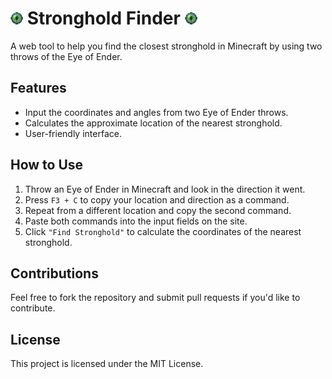 # <img src="favicon-32x32.png" alt="Eye of Ender" width="20"/> Stronghold Finder   <img src="favicon-32x32.png" alt="Eye of Ender" width="20"/>

A web tool to help you find the closest stronghold in Minecraft by using two throws of the Eye of Ender.

## Features

- Input the coordinates and angles from two Eye of Ender throws.
- Calculates the approximate location of the nearest stronghold.
- User-friendly interface.

## How to Use

1. Throw an Eye of Ender in Minecraft and look in the direction it went.
2. Press `F3 + C` to copy your location and direction as a command.
3. Repeat from a different location and copy the second command.
4. Paste both commands into the input fields on the site.
5. Click `"Find Stronghold"` to calculate the coordinates of the nearest stronghold.

## Contributions

Feel free to fork the repository and submit pull requests if you'd like to contribute.

## License

This project is licensed under the MIT License.
